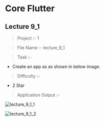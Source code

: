 # Core Flutter

## Lecture 9_1

> Project :- 1

> File Name :- lecture_9_1

> Task :-

- Create an app as as shown in below image.

> Difficulty :-

- 2 Star

> Application Output :- 

![lecture_9_1_1](https://user-images.githubusercontent.com/114165239/221433149-869e13a3-9564-4ecc-a2d6-1c47c7e9835e.png)

![lecture_9_1_2](https://user-images.githubusercontent.com/114165239/221433154-e56039b2-450e-4ebe-9010-4e4244a95897.png)

